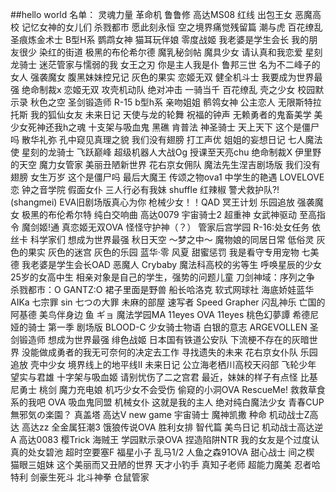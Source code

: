 ##hello world
名单：
灵魂力量
革命机
鲁鲁修
高达MS08
红线
出包王女
恶魔高校
记忆女神的女儿们
杀戮都市
愿此刻永恒
空之境界痛觉残留篇
潮与虎
百花缭乱
圣痕炼金术士
B型H系
鹦鹉女神
猫耳玩伴娘
零度战姬
我老婆是学生会长
我的朋友很少
染红的街道
极黑的布伦希尔德
魔乳秘剑帖
魔具少女
请认真和我恋爱
星刻龙骑士
迷茫管家与懦弱的我
女王之刃
你是主人我是仆
鲁邦三世 名为不二峰子的女人
强袭魔女
腹黑妹妹控兄记
灰色的果实
恋姬无双
健全机斗士
我要成为世界最强
绝命制裁x
恋姬无双
攻壳机动队
绝对冲击
一骑当千
百花缭乱
壳之少女
校园默示录
秋色之空
圣剑锻造师
R-15
b型h系
亲吻姐姐
鹡鸰女神
公主恋人
无限斯特拉托斯
我的狐仙女友
未来日记
天使与龙的轮舞
祝福的钟声
无赖勇者的鬼畜美学
美少女死神还我h之魂
十支架与吸血鬼
黑礁
肯普法
神圣骑士
天上天下
这个是僵尸吗
散华礼弥
孔中窥见真理之貌
我们没有翅膀
打工声优
姐姐的妄想日记
七人魔法使
星刻的龙骑士
飞跃巅峰
超级机器人大战Og
授课至天亮chu
绝命制裁X
伊里野的天空
魔力女管家
美丽丑陋新世界
花右京女佣队
魔法先生涅吉剧场版 
我们没有翅膀
女生万岁 
这个是僵尸吗 
最后大魔王
传颂之物ova1
中学生的艳遇
LOVELOVE恋
钟之音学院
假面女仆
三人行必有我妹 
shuffle
红辣椒
警犬救护队?!(shangmei)
EVA旧剧场版真心为你
枪械少女！！QAD
冥王计划
乐园追放
强袭魔女
极黑的布伦希尔特
纯白交响曲
高达0079
宇宙骑士2 
超重神 
女武神驱动
至高指令 
魔剑姬!通
真恋姬无双OVA
怪怪守护神（？）
管家后宫学园
R-16:处女任务
依丝卡
科学家们
想成为世界最强
秋日天空 ～梦之中～
魔物娘的同居日常
低俗灵
灰色的果实
灰色的迷宫
灰色的乐园
蓝华·零
风夏
甜蜜惩罚 我是看守专用宠物 
七美德 
我老婆是学生会长OAD 
恶魔人 Crybaby 
魔法科高校的劣等生 呼唤星辰的少女 
25岁的女高中生
相亲对象是自己的学生，强势的问题儿童 
刀剑神域：序列之争 
杀戮都市：O GANTZ:O
裙子里面是野兽
船长哈洛克
软式网球社
海底娇娃蓝华 AIKa
七宗罪 sin 七つの大罪
未麻的部屋
速写者 Speed Grapher
闪乱神乐
亡国的阿基德
美鸟伴身边
鱼 ギョ
魔法学园MA
11eyes OVA 11eyes 桃色幻夢譚
希德尼娅的骑士 第一季
剧场版 BLOOD-C 
少女骑士物语 
白银的意志 ARGEVOLLEN
圣剑锻造师
想成为世界最强
绯色战姬
日本国有铁道公安队
下流梗不存在的灰暗世界
没能做成勇者的我无可奈何的决定去工作
寻找遗失的未来 
花右京女仆队 
乐园追放
壳中少女 
境界线上的地平线Ⅱ
未来日记
公立海老栖川高校天闷部
飞轮少年
望实与君雄
十字架与吸血姬
请别忧伤了二之宫君
最近，妹妹的样子有点怪
比基尼勇士
桃剑
魔力充电娘
机巧少女不会受伤
偷窥的小洞OVA
RescueMe! 救救草食系的我吧 OVA
吸血鬼同盟
机械女仆 
这就是我的主人
绝对纯白魔法少女
青春CUP
無邪気の楽園？
真盖塔
高达V
new game
宇宙骑士
魔神凯撒
种命
机动战士Z高达
高达zz
全金属狂潮3
饿狼传说OVA
胜利女排
智代篇
美鸟日记
机动战士高达逆A
高达0083
樱Trick
海贼王
学园默示录OVA
捏造陷阱NTR
我的女友是个过度认真的处女碧池
超时空要塞F
福星小子
乱马1/2
人鱼之森91OVA
甜心战士
间之楔
猫眼三姐妹
这个美丽而又丑陋的世界
天才小钓手
真知子老师
超能力魔美
忍者哈特利
剑豪生死斗
北斗神拳
仓鼠管家
